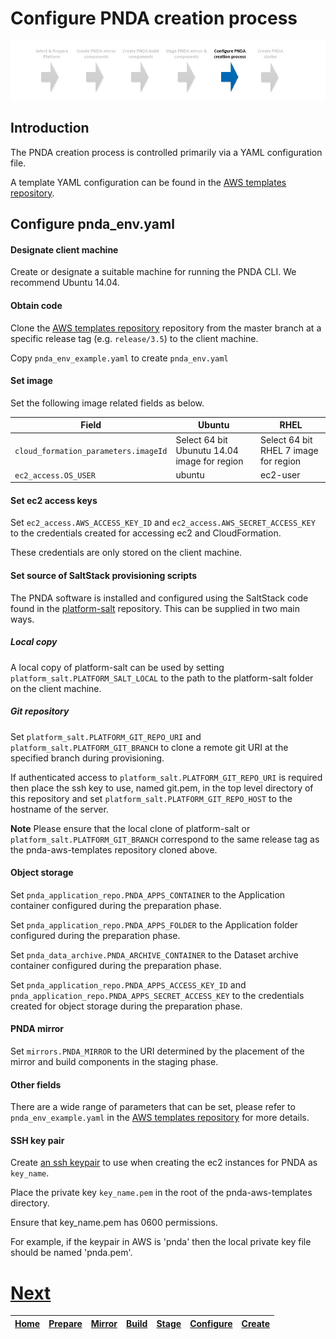 # Configure PNDA creation process

![](../images/breadcrumbs-cfg.jpg)

## Introduction

The PNDA creation process is controlled primarily via a YAML configuration file.

A template YAML configuration can be found in the [AWS templates repository](https://github.com/pndaproject/pnda-aws-templates). 

## Configure pnda_env.yaml

#### Designate client machine

Create or designate a suitable machine for running the PNDA CLI. We recommend Ubuntu 14.04.

#### Obtain code

Clone the [AWS templates repository](https://github.com/pndaproject/pnda-aws-templates) repository from the master branch at a specific release tag (e.g. ```release/3.5```) to the client machine.

Copy ```pnda_env_example.yaml``` to create ```pnda_env.yaml```

#### Set image

Set the following image related fields as below.

| Field | Ubuntu | RHEL | 
| --- | --- | --- | 
|  `cloud_formation_parameters.imageId`   |  Select 64 bit Ubunutu 14.04 image for region  | Select 64 bit RHEL 7 image for region | 
|  `ec2_access.OS_USER`   |  ubuntu  | ec2-user | 

#### Set ec2 access keys

Set `ec2_access.AWS_ACCESS_KEY_ID` and `ec2_access.AWS_SECRET_ACCESS_KEY` to the credentials created for accessing ec2 and CloudFormation. 

These credentials are only stored on the client machine.

#### Set source of SaltStack provisioning scripts

The PNDA software is installed and configured using the SaltStack code found in the [platform-salt](https://github.com/pndaproject/platform-salt) repository.  This can be supplied in two main ways.

##### Local copy

A local copy of platform-salt can be used by setting `platform_salt.PLATFORM_SALT_LOCAL` to the path to the platform-salt folder on the client machine.

##### Git repository

Set `platform_salt.PLATFORM_GIT_REPO_URI` and `platform_salt.PLATFORM_GIT_BRANCH` to clone a remote git URI at the specified branch during provisioning.
  
If authenticated access to `platform_salt.PLATFORM_GIT_REPO_URI` is required then place the ssh key to use, named git.pem, in the top level directory of this repository and set `platform_salt.PLATFORM_GIT_REPO_HOST` to the hostname of the server.

**Note** Please ensure that the local clone of platform-salt or  `platform_salt.PLATFORM_GIT_BRANCH` correspond to the same release tag as the pnda-aws-templates repository cloned above.

#### Object storage

Set `pnda_application_repo.PNDA_APPS_CONTAINER` to the Application container configured during the preparation phase.

Set `pnda_application_repo.PNDA_APPS_FOLDER` to the Application folder configured during the preparation phase.

Set `pnda_data_archive.PNDA_ARCHIVE_CONTAINER` to the Dataset archive container configured during the preparation phase.

Set   `pnda_application_repo.PNDA_APPS_ACCESS_KEY_ID` and `pnda_application_repo.PNDA_APPS_SECRET_ACCESS_KEY` to the credentials created for object storage during the preparation phase.

#### PNDA mirror

Set `mirrors.PNDA_MIRROR` to the URI determined by the placement of the mirror and build components in the staging phase.

#### Other fields

There are a wide range of parameters that can be set, please refer to ```pnda_env_example.yaml``` in the [AWS templates repository](https://github.com/pndaproject/pnda-aws-templates) for more details.

#### SSH key pair

Create [an ssh keypair](http://docs.aws.amazon.com/AWSEC2/latest/UserGuide/ec2-key-pairs.html) to use when creating the ec2 instances for PNDA as ```key_name```. 

Place the private key ```key_name.pem``` in the root of the pnda-aws-templates directory. 

Ensure that key_name.pem has 0600 permissions. 

For example, if the keypair in AWS is 'pnda' then the local private key file should be named 'pnda.pem'.

# [Next](CREATE.md)

| [Home](../OVERVIEW.md) | [Prepare](PREPARE.md) | [Mirror](MIRROR.md) | [Build](BUILD.md) | [Stage](STAGE.md) | [Configure](CONFIGURE.md) | [Create](CREATE.md) | 
| --- | --- | --- | --- | --- | --- | --- |
